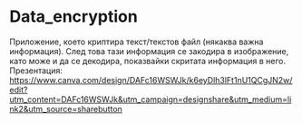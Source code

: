# Data_encryption
Приложение, което криптира текст/текстов файл (някаква важна информация). След това тази информация се закодира в изображение, като може и да се декодира, показвайки скритата информация в него.
Презентация: https://www.canva.com/design/DAFc16WSWJk/k6eyDlh3lFt1nU1QCgJN2w/edit?utm_content=DAFc16WSWJk&utm_campaign=designshare&utm_medium=link2&utm_source=sharebutton
